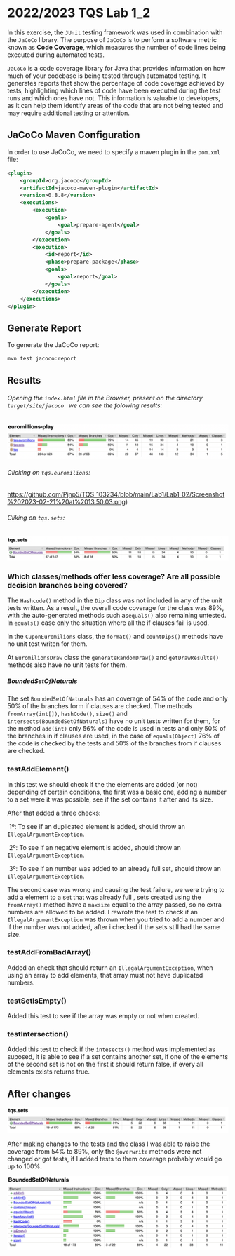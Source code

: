 # 2022/2023 TQS Lab 1_2

In this exercise, the `JUnit` testing framework was used in combination with the `JaCoCo` library. The purpose of `JaCoCo` is to perform a software metric known as **Code Coverage**, which measures the number of code lines being executed during automated tests.

`JaCoCo` is a code coverage library for Java that provides information on how much of your codebase is being tested through automated testing. It generates reports that show the percentage of code coverage achieved by tests, highlighting which lines of code have been executed during the test runs and which ones have not. This information is valuable to developers, as it can help them identify areas of the code that are not being tested and may require additional testing or attention.

## JaCoCo Maven Configuration

In order to  use  JaCoCo, we need to specify a maven plugin in  the `pom.xml` file:

```xml
<plugin>
    <groupId>org.jacoco</groupId>
    <artifactId>jacoco-maven-plugin</artifactId>
    <version>0.8.8</version>
    <executions>
        <execution>
            <goals>
                <goal>prepare-agent</goal>
            </goals>
        </execution>
        <execution>
            <id>report</id>
            <phase>prepare-package</phase>
            <goals>
                <goal>report</goal>
            </goals>
        </execution>
    </executions>
</plugin>
```

 ## Generate Report

To generate the JaCoCo report:

```
mvn test jacoco:report
```

## Results 

###### Opening the `index.html` file in the Browser, present on the  directory `target/site/jacoco `  we can see the folowing results:

![](https://github.com/Pjnp5/TQS_103234/blob/main/Lab1/Lab1_02/Screenshot%202023-02-21%20at%2013.25.39.png)

###### Clicking on `tqs.euromilions`:
https://github.com/Pjnp5/TQS_103234/blob/main/Lab1/Lab1_02/Screenshot%202023-02-21%20at%2013.50.03.png)

###### Cliking on `tqs.sets`:

![](https://github.com/Pjnp5/TQS_103234/blob/main/Lab1/Lab1_02/Screenshot%202023-02-21%20at%2013.53.18.png)

###  Which classes/methods offer less coverage? Are all possible decision branches being covered?

The `Hashcode()` method in the `Dip` class was not included in any of the unit tests written. As a result, the overall code coverage for the class was 89%, with the auto-generated methods such as`equals()` also remaining untested. In `equals()` case only the situation where all the if clauses fail is used. 

In the `CuponEuromilions` class,  the `format()` and `countDips()` methods have no unit test writen for them.

At `EuromilionsDraw` class the `generateRandomDraw()` and `getDrawResults()` methods also have no unit tests for them.

##### BoundedSetOfNaturals 

The set `BoundedSetOfNaturals` has an coverage of 54% of the code and only 50% of the branches form if clauses are checked.
The methods `fromArray(int[])`, `hashCode()`, `size()` and `intersects(BoundedSetOfNaturals)` have no unit tests written for them, for the method `add(int)`  only 56% of the code is used in tests and only 50% of the branches in if clauses are used, in the case of `equals(Object)` 76% of the code is checked by the tests and 50% of the branches from if clauses are checked.

### testAddElement()

In this test we should check if the the elements are added (or not) depending of certain conditions,  the first was a basic one, adding a number to a set were it was possible, see if the set contains it after and its size.

After that added a three checks:

​	1º: To see if an duplicated element is added, should throw an `IllegalArgumentException`.

​	2º: To see if an negative element is added, should throw an `IllegalArgumentException`.

​	3º: To see if an number was added to an already full set, should throw an `IllegalArgumentException`.

The second case was wrong and causing the test failure, we were trying to add a element to a set that was already full , sets created using the `fromArray()` method have a `maxsize` equal to the array passed, so no extra numbers are allowed to be added.
I rewrote the test to check if an `IllegalArgumentException` was thrown when you tried to add a number and if the number was not added, after i checked if the sets still had the same size.

### testAddFromBadArray()

Added an check that should return an `IllegalArgumentException`, when using an array to add elements, that array must not have duplicated numbers.

### testSetIsEmpty()

Added this test to see if the array was empty or not when created.

### testIntersection()

Added this test to check if the `intesects()` method was implemented as suposed, it is able to see if a set contains another set, if one of the elements of the second set is not on the first it should return false, if every all elements exists returns true.

## After changes

![](https://github.com/Pjnp5/TQS_103234/blob/main/Lab1/Lab1_02/Screenshot%202023-02-21%20at%2018.01.48.png)

After making changes to the tests and the class I was able to raise the coverage from 54% to 89%, only the `@overwrite` methods were not changed or got tests, if I added tests to them coverage probably would go up to 100%.

![](https://github.com/Pjnp5/TQS_103234/blob/main/Lab1/Lab1_02/Screenshot%202023-02-21%20at%2018.08.38.png)
